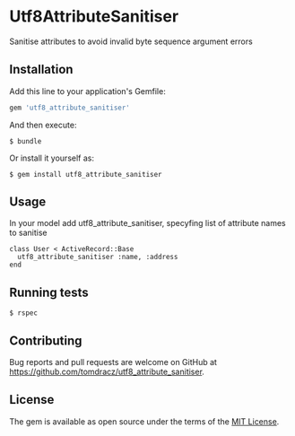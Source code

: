 # Utf8AttributeSanitiser

Sanitise attributes to avoid invalid byte sequence argument errors

## Installation

Add this line to your application's Gemfile:

```ruby
gem 'utf8_attribute_sanitiser'
```

And then execute:

    $ bundle

Or install it yourself as:

    $ gem install utf8_attribute_sanitiser

## Usage

In your model add utf8_attribute_sanitiser, specyfing list of attribute names to sanitise

    class User < ActiveRecord::Base
      utf8_attribute_sanitiser :name, :address
    end

## Running tests

    $ rspec

## Contributing

Bug reports and pull requests are welcome on GitHub at https://github.com/tomdracz/utf8_attribute_sanitiser.


## License

The gem is available as open source under the terms of the [MIT License](http://opensource.org/licenses/MIT).
